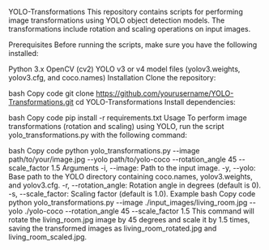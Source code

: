 YOLO-Transformations
This repository contains scripts for performing image transformations using YOLO object detection models. The transformations include rotation and scaling operations on input images.

Prerequisites
Before running the scripts, make sure you have the following installed:

Python 3.x
OpenCV (cv2)
YOLO v3 or v4 model files (yolov3.weights, yolov3.cfg, and coco.names)
Installation
Clone the repository:

bash
Copy code
git clone https://github.com/yourusername/YOLO-Transformations.git
cd YOLO-Transformations
Install dependencies:

bash
Copy code
pip install -r requirements.txt
Usage
To perform image transformations (rotation and scaling) using YOLO, run the script yolo_transformations.py with the following command:

bash
Copy code
python yolo_transformations.py --image path/to/your/image.jpg --yolo path/to/yolo-coco --rotation_angle 45 --scale_factor 1.5
Arguments
-i, --image: Path to the input image.
-y, --yolo: Base path to the YOLO directory containing coco.names, yolov3.weights, and yolov3.cfg.
-r, --rotation_angle: Rotation angle in degrees (default is 0).
-s, --scale_factor: Scaling factor (default is 1.0).
Example
bash
Copy code
python yolo_transformations.py --image ./input_images/living_room.jpg --yolo ./yolo-coco --rotation_angle 45 --scale_factor 1.5
This command will rotate the living_room.jpg image by 45 degrees and scale it by 1.5 times, saving the transformed images as living_room_rotated.jpg and living_room_scaled.jpg.
